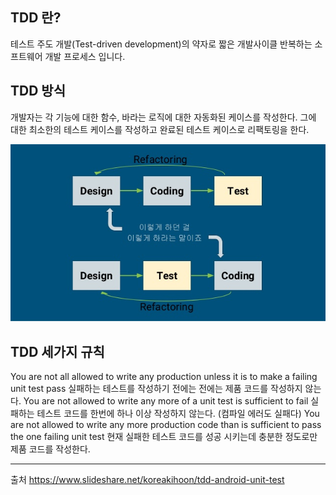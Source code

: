 ## TDD 란?  

테스트 주도 개발(Test-driven development)의 약자로 짧은 개발사이클 반복하는 소프트웨어 개발 프로세스 입니다.

## TDD 방식
개발자는 각 기능에 대한 함수, 바라는 로직에 대한 자동화된 케이스를 작성한다.
그에 대한 최소한의 테스트 케이스를 작성하고 
완료된 테스트 케이스로 리팩토링을 한다.   

![AAC 구조 ](./image/tdd-android-unit-test.jpg)  


## TDD 세가지 규칙
You are not all allowed to write any production unless it is to make a failing unit test pass 
실패하는 테스트를 작성하기 전에는 전에는 제품 코드를 작성하지 않는다. 
You are not allowed to write any more of a unit test is sufficient to fail 
실패하는 테스트 코드를 한번에 하나 이상 작성하지 않는다. (컴파일 에러도 실패다)
You are not allowed to write any more production code than is sufficient to pass the one failing unit test
현재 실패한 테스트 코드를 성공 시키는데 충분한 정도로만 제품 코드를 작성한다.  

---
출처
https://www.slideshare.net/koreakihoon/tdd-android-unit-test